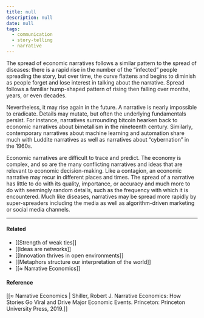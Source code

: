 ```yaml
---
title: null
description: null
date: null
tags:
  - communication
  - story-telling
  - narrative
---
```


The spread of economic narratives follows a similar pattern to the spread of diseases: there is a rapid rise in the number of the “infected” people spreading the story, but over time, the curve flattens and begins to diminish as people forget and lose interest in talking about the narrative. Spread follows a familiar hump-shaped pattern of rising then falling over months, years, or even decades.

Nevertheless, it may rise again in the future. A narrative is nearly impossible to eradicate. Details may mutate, but often the underlying fundamentals persist. For instance, narratives surrounding bitcoin hearken back to economic narratives about bimetallism in the nineteenth century. Similarly, contemporary narratives about machine learning and automation share much with Luddite narratives as well as narratives about “cybernation” in the 1960s.

Economic narratives are difficult to trace and predict. The economy is complex, and so are the many conflicting narratives and ideas that are relevant to economic decision-making. Like a contagion, an economic narrative may recur in different places and times. The spread of a narrative has little to do with its quality, importance, or accuracy and much more to do with seemingly random details, such as the frequency with which it is encountered. Much like diseases, narratives may be spread more rapidly by super-spreaders including the media as well as algorithm-driven marketing or social media channels.

---

#### Related

- [[Strength of weak ties]]
- [[Ideas are networks]]
- [[Innovation thrives in open environments]]
- [[Metaphors structure our interpretation of the world]]
- [[≈ Narrative Economics]]

#### Reference

[[≈ Narrative Economics | Shiller, Robert J. Narrative Economics: How Stories Go Viral and Drive Major Economic Events. Princeton: Princeton University Press, 2019.]]
